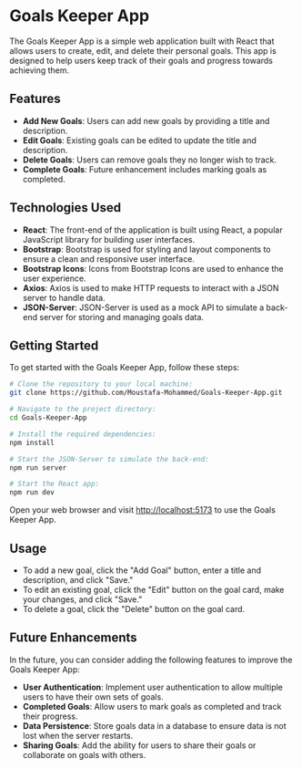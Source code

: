 # Goals Keeper App

The Goals Keeper App is a simple web application built with React that allows users to create, edit, and delete their personal goals. This app is designed to help users keep track of their goals and progress towards achieving them.

## Features

- **Add New Goals**: Users can add new goals by providing a title and description.
- **Edit Goals**: Existing goals can be edited to update the title and description.
- **Delete Goals**: Users can remove goals they no longer wish to track.
- **Complete Goals**: Future enhancement includes marking goals as completed.

## Technologies Used

- **React**: The front-end of the application is built using React, a popular JavaScript library for building user interfaces.
- **Bootstrap**: Bootstrap is used for styling and layout components to ensure a clean and responsive user interface.
- **Bootstrap Icons**: Icons from Bootstrap Icons are used to enhance the user experience.
- **Axios**: Axios is used to make HTTP requests to interact with a JSON server to handle data.
- **JSON-Server**: JSON-Server is used as a mock API to simulate a back-end server for storing and managing goals data.

## Getting Started

To get started with the Goals Keeper App, follow these steps:

```bash
# Clone the repository to your local machine:
git clone https://github.com/Moustafa-Mohammed/Goals-Keeper-App.git

# Navigate to the project directory:
cd Goals-Keeper-App

# Install the required dependencies:
npm install

# Start the JSON-Server to simulate the back-end:
npm run server

# Start the React app:
npm run dev
```

Open your web browser and visit [http://localhost:5173](http://localhost:5173) to use the Goals Keeper App.

## Usage

- To add a new goal, click the "Add Goal" button, enter a title and description, and click "Save."
- To edit an existing goal, click the "Edit" button on the goal card, make your changes, and click "Save."
- To delete a goal, click the "Delete" button on the goal card.

## Future Enhancements

In the future, you can consider adding the following features to improve the Goals Keeper App:

- **User Authentication**: Implement user authentication to allow multiple users to have their own sets of goals.
- **Completed Goals**: Allow users to mark goals as completed and track their progress.
- **Data Persistence**: Store goals data in a database to ensure data is not lost when the server restarts.
- **Sharing Goals**: Add the ability for users to share their goals or collaborate on goals with others.
